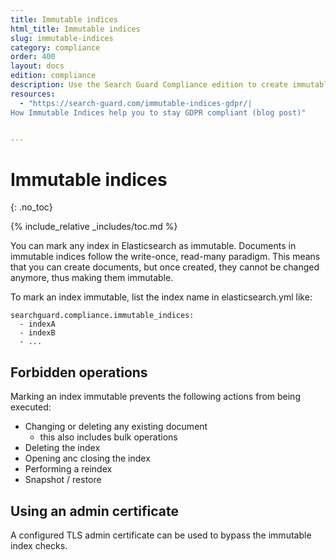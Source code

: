 ```yaml
---
title: Immutable indices
html_title: Immutable indices
slug: immutable-indices
category: compliance
order: 400
layout: docs
edition: compliance
description: Use the Search Guard Compliance edition to create immutable indices. Documents created in an immutable index cannot be changed after they have been created.
resources:
  - "https://search-guard.com/immutable-indices-gdpr/|
How Immutable Indices help you to stay GDPR compliant (blog post)"


---
```

<!---
Copyright 2017 floragunn GmbH
-->

# Immutable indices
{: .no_toc}

{% include_relative _includes/toc.md %}

You can mark any index in Elasticsearch as immutable. Documents in immutable indices follow the write-once, read-many paradigm. This means that you can create documents, but once created, they cannot be changed anymore, thus making them immutable.

To mark an index immutable, list the index name in elasticsearch.yml like:

```
searchguard.compliance.immutable_indices: 
  - indexA
  - indexB
  - ...
```

## Forbidden operations

Marking an index immutable prevents the following actions from being executed:

* Changing or deleting any existing document
  * this also includes bulk operations
* Deleting the index
* Opening anc closing the index
* Performing a reindex
* Snapshot / restore

## Using an admin certificate

A configured TLS admin certificate can be used to bypass the immutable index checks.